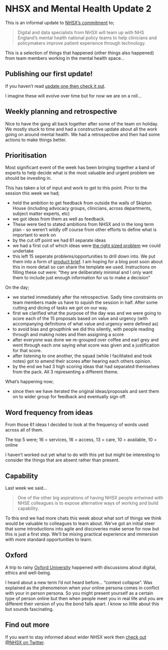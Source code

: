 # NHSX and Mental Health Update 2

This is an informal update to [NHSX’s commitment](https://www.gov.uk/government/news/nhsx-digital-experts-will-be-part-of-cancer-and-mental-health-teams) to;
> Digital and data specialists from NHSX will team up with NHS England’s mental health national policy teams to help clinicians and policymakers improve patient experience through technology.

This is a selection of things that happened (other things also happened) from team members working in the mental health space...

## Publishing our first update!
If you haven’t read [update one then check it out](https://nhsx.github.io/Mental-Health/1/).

I imagine these will evolve over time but for now we are on a roll…

## Weekly planning and retrospective
Nice to have the gang all back together after some of the team on holiday. We mostly stuck to time and had a constructive update about all the work going on around mental health. We had a retrospective and then had some actions to make things better.  

## Prioritisation
Most significant event of the week has been bringing together a band of experts to help decide what is the most valuable and urgent problem we should be investing in.

This has taken a lot of input and work to get to this point. Prior to the session this week we had;
- held the ambition to get feedback from outside the walls of Skipton House (including advocacy groups, clinicians, across departments, subject matter experts, etc)
- we got ideas from them as well as feedback. 
- These were tied to stated ambitions from NHSX and in the long term plan - so weren’t wildly off course from other efforts to define what is important to work on
- by the cut off point we had 61 separate ideas
- we had a first cut of which ideas were [the right sized problem](https://www.gov.uk/service-manual/agile-delivery/how-the-discovery-phase-works#define-the-problem) we could undertake
- this left 15 seperate problems/opportunities to drill down into. We put them into a form of [product brief](https://medium.com/@mishmosh/zero-to-one-in-product-management-54d182a2df6f). I am hoping for a blog post soon about this in more detail so can share the template we used. Instructions on filling these out were: “they are deliberately minimal and I only want them to include just enough information for us to make a decision”

On the day;
- we started immediately after the retrospective. Sadly time constraints on team members made us have to squish the session in half. After some cutting and dicing of tasks we got on our way.
- first we clarified what the purpose of the day was and we were going to score each of the 15 proposals based on value and urgency (with accompanying definitions of what value and urgency were defined as)
- to avoid bias and groupthink we did this silently, with people reading through and making notes and then assigning a score
- after everyone was done we re-grouped over coffee and earl grey and went through each one saying what score was given and a justification for that score. 
- after listening to one another, the squad (while I facilitated and took notes) got to amend their scores after hearing each others opinion.
- by the end we had 3 high scoring ideas that had separated themselves from the pack. All 3 representing a different theme.

What’s happening now;
- since then we have iterated the original ideas/proposals and sent them on to wider group for feedback and eventually sign off.

## Word frequency from ideas
From those 61 ideas I decided to look at the frequency of words used across all of them. 

The top 5 were; 16 = services, 16 = access, 13 = care, 10 = available, 10 = online

I haven’t worked out yet what to do with this yet but might be interesting to consider the things that are absent rather than present.

## Capability
Last week we said…
> One of the other big aspirations of having NHSX people entwined with NHSE colleagues is to expose alternative ways of working and build capability. 

To this end we had more chats this week about what sort of things we think would be valuable to colleagues to learn about. We’ve got an initial steer that some introductions into agile and discoveries make sense for now but this is just a first step. We’ll be mixing practical experience and immersion with more standard opportunities to learn.

## Oxford
A trip to rainy [Oxford University](https://digitalethicslab.oii.ox.ac.uk/) happened with discussions about digital, ethics and well-being.

I heard about a new term I’d not heard before… “context collapse”. Was explained as the phenomenon when your online persona comes in conflict with your in person persona. So you might present yourself as a certain type of person online but then when people meet you in real life and you are different their version of you the bond falls apart. I know so little about this but sounds fascinating.

## Find out more
If you want to stay informed about wider NHSX work then [check out @NHSX on Twitter](https://twitter.com/nhsx?lang=en).
